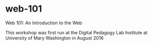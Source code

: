 # web-101
Web 101: An Introduction to the Web

This workshop was first run at the Digital Pedagogy Lab Institute at University of Mary Washington in August 2016
